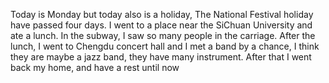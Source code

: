 Today is Monday but today also is a holiday, The National Festival holiday have passed four days. I went to a place near the SiChuan University and ate a lunch. In the subway, I saw so many people in the carriage. After the lunch, I went to Chengdu concert hall and I met a band by a chance, I think they are maybe a jazz band, they have many instrument. After that I went back my home, and have a rest until now
